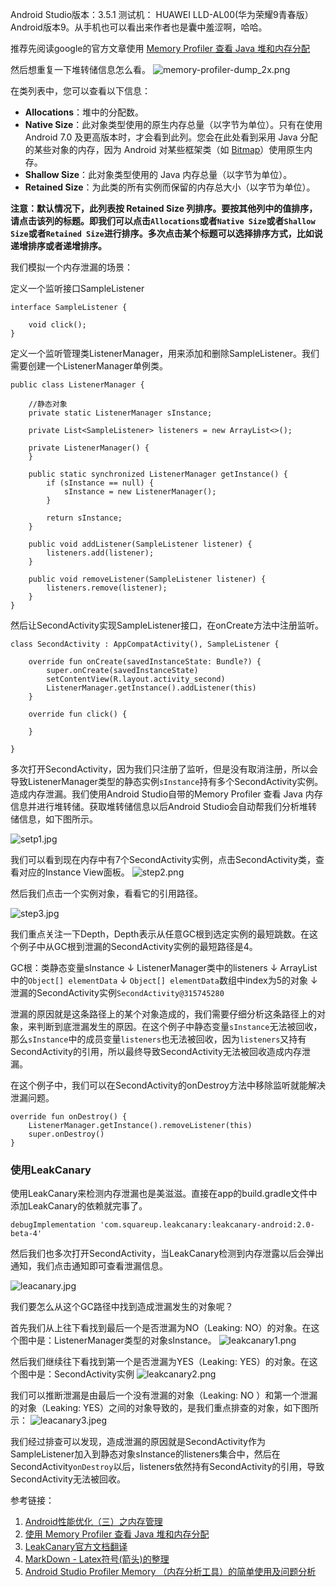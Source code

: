 Android Studio版本：3.5.1
测试机： HUAWEI LLD-AL00(华为荣耀9青春版）Android版本9。从手机也可以看出来作者也是囊中羞涩啊，哈哈。

推荐先阅读google的官方文章使用 [Memory Profiler 查看 Java 堆和内存分配](https://developer.android.google.cn/studio/profile/memory-profiler.html)

然后想重复一下堆转储信息怎么看。
![memory-profiler-dump_2x.png](https://upload-images.jianshu.io/upload_images/3611193-b012cf31145420a1.png?imageMogr2/auto-orient/strip%7CimageView2/2/w/1240)

在类列表中，您可以查看以下信息：

*   **Allocations**：堆中的分配数。
*   **Native Size**：此对象类型使用的原生内存总量（以字节为单位）。只有在使用 Android 7.0 及更高版本时，才会看到此列。您会在此处看到采用 Java 分配的某些对象的内存，因为 Android 对某些框架类（如 [Bitmap](https://developer.android.google.cn/reference/android/graphics/Bitmap)）使用原生内存。
*   **Shallow Size**：此对象类型使用的 Java 内存总量（以字节为单位）。
*   **Retained Size**：为此类的所有实例而保留的内存总大小（以字节为单位）。

**注意：默认情况下，此列表按 Retained Size 列排序。要按其他列中的值排序，请点击该列的标题。即我们可以点击`Allocations`或者`Native Size`或者`Shallow Size`或者`Retained Size`进行排序。多次点击某个标题可以选择排序方式，比如说递增排序或者递增排序。**



我们模拟一个内存泄漏的场景：

定义一个监听接口SampleListener
```
interface SampleListener {

    void click();
}

```
定义一个监听管理类ListenerManager，用来添加和删除SampleListener。我们需要创建一个ListenerManager单例类。

```
public class ListenerManager {

    //静态对象
    private static ListenerManager sInstance;

    private List<SampleListener> listeners = new ArrayList<>();

    private ListenerManager() {
    }

    public static synchronized ListenerManager getInstance() {
        if (sInstance == null) {
            sInstance = new ListenerManager();
        }

        return sInstance;
    }

    public void addListener(SampleListener listener) {
        listeners.add(listener);
    }

    public void removeListener(SampleListener listener) {
        listeners.remove(listener);
    }
}

```

然后让SecondActivity实现SampleListener接口，在onCreate方法中注册监听。
```
class SecondActivity : AppCompatActivity(), SampleListener {
   
    override fun onCreate(savedInstanceState: Bundle?) {
        super.onCreate(savedInstanceState)
        setContentView(R.layout.activity_second)
        ListenerManager.getInstance().addListener(this)
    }

    override fun click() {

    }

}
```
多次打开SecondActivity，因为我们只注册了监听，但是没有取消注册，所以会导致ListenerManager类型的静态实例`sInstance`持有多个SecondActivity实例。造成内存泄漏。我们使用Android Studio自带的Memory Profiler 查看 Java 内存信息并进行堆转储。获取堆转储信息以后Android Studio会自动帮我们分析堆转储信息，如下图所示。

![setp1.jpg](https://upload-images.jianshu.io/upload_images/3611193-f9d75f05de484685.jpg?imageMogr2/auto-orient/strip%7CimageView2/2/w/1240)


我们可以看到现在内存中有7个SecondActivity实例，点击SecondActivity类，查看对应的Instance View面板。
![step2.png](https://upload-images.jianshu.io/upload_images/3611193-48a21239913b1b15.png?imageMogr2/auto-orient/strip%7CimageView2/2/w/1240)


然后我们点击一个实例对象，看看它的引用路径。

![step3.jpg](https://upload-images.jianshu.io/upload_images/3611193-81e415e3298e03b5.jpg?imageMogr2/auto-orient/strip%7CimageView2/2/w/1240)


我们重点关注一下Depth，Depth表示从任意GC根到选定实例的最短跳数。在这个例子中从GC根到泄漏的SecondActivity实例的最短路径是4。

GC根：类静态变量sInstance
$\downarrow$
ListenerManager类中的listeners
$\downarrow$
ArrayList中的`Object[] elementData`
$\downarrow$
`Object[] elementData`数组中index为5的对象
$\downarrow$
泄漏的SecondActivity实例`SecondActivity@315745280`


泄漏的原因就是这条路径上的某个对象造成的，我们需要仔细分析这条路径上的对象，来判断到底泄漏发生的原因。在这个例子中静态变量`sInstance`无法被回收，那么`sInstance`中的成员变量`listeners`也无法被回收，因为`listeners`又持有SecondActivity的引用，所以最终导致SecondActivity无法被回收造成内存泄漏。

在这个例子中，我们可以在SecondActivity的onDestroy方法中移除监听就能解决泄漏问题。
```
override fun onDestroy() {
    ListenerManager.getInstance().removeListener(this)
    super.onDestroy()
}
```

### 使用LeakCanary

使用LeakCanary来检测内存泄漏也是美滋滋。直接在app的build.gradle文件中添加LeakCanary的依赖就完事了。

```
debugImplementation 'com.squareup.leakcanary:leakcanary-android:2.0-beta-4'
```

然后我们也多次打开SecondActivity，当LeakCanary检测到内存泄露以后会弹出通知，我们点击通知即可查看泄漏信息。

![leacanary.jpg](https://upload-images.jianshu.io/upload_images/3611193-dd0efc66fa9910e4.jpg?imageMogr2/auto-orient/strip%7CimageView2/2/w/1240)


我们要怎么从这个GC路径中找到造成泄漏发生的对象呢？

首先我们从上往下看找到最后一个是否泄漏为NO（Leaking: NO）的对象。在这个图中是：ListenerManager类型的对象sInstance。
![leakcanary1.png](https://upload-images.jianshu.io/upload_images/3611193-cac021a511679728.png?imageMogr2/auto-orient/strip%7CimageView2/2/w/1240)

然后我们继续往下看找到第一个是否泄漏为YES（Leaking: YES）的对象。在这个图中是：SecondActivity实例
![leakcanary2.png](https://upload-images.jianshu.io/upload_images/3611193-37f3dca3b3cb588f.png?imageMogr2/auto-orient/strip%7CimageView2/2/w/1240)

我们可以推断泄漏是由最后一个没有泄漏的对象（Leaking: NO ）和第一个泄漏的对象（Leaking: YES）之间的对象导致的，是我们重点排查的对象，如下图所示：
![leacanary3.jpeg](https://upload-images.jianshu.io/upload_images/3611193-006499e04f061f9e.jpeg?imageMogr2/auto-orient/strip%7CimageView2/2/w/1240)

我们经过排查可以发现，造成泄漏的原因就是SecondActivity作为SampleListener加入到静态对象sInstance的listeners集合中，然后在SecondActivity`onDestroy`以后，listeners依然持有SecondActivity的引用，导致SecondActivity无法被回收。


参考链接：
1. [Android性能优化（三）之内存管理](https://juejin.im/post/58b18e442f301e0068028a90)
2. [使用 Memory Profiler 查看 Java 堆和内存分配](https://developer.android.google.cn/studio/profile/memory-profiler.html)
3. [LeakCanary官方文档翻译](https://www.jianshu.com/p/bcaab8f0f280)
4. [MarkDown - Latex符号(箭头)的整理](https://blog.csdn.net/m0_37167788/article/details/78603307)
5. [Android Studio Profiler Memory （内存分析工具）的简单使用及问题分析](https://blog.csdn.net/happylishang/article/details/86132799)



